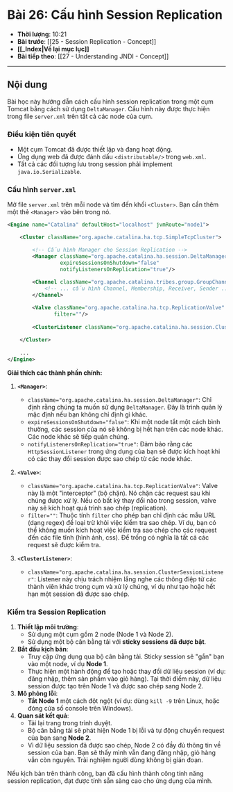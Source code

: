 # Bài 26: Cấu hình Session Replication

- **Thời lượng**: 10:21
- **Bài trước**: [[25 - Session Replication - Concept]]
- **[[_Index|Về lại mục lục]]**
- **Bài tiếp theo**: [[27 - Understanding JNDI - Concept]]

---

## Nội dung

Bài học này hướng dẫn cách cấu hình session replication trong một cụm Tomcat bằng cách sử dụng `DeltaManager`. Cấu hình này được thực hiện trong file `server.xml` trên tất cả các node của cụm.

### Điều kiện tiên quyết

-   Một cụm Tomcat đã được thiết lập và đang hoạt động.
-   Ứng dụng web đã được đánh dấu `<distributable/>` trong `web.xml`.
-   Tất cả các đối tượng lưu trong session phải implement `java.io.Serializable`.

### Cấu hình `server.xml`

Mở file `server.xml` trên mỗi node và tìm đến khối `<Cluster>`. Bạn cần thêm một thẻ `<Manager>` vào bên trong nó.

```xml
<Engine name="Catalina" defaultHost="localhost" jvmRoute="node1">

    <Cluster className="org.apache.catalina.ha.tcp.SimpleTcpCluster">

        <!-- Cấu hình Manager cho Session Replication -->
        <Manager className="org.apache.catalina.ha.session.DeltaManager"
                 expireSessionsOnShutdown="false"
                 notifyListenersOnReplication="true"/>
        
        <Channel className="org.apache.catalina.tribes.group.GroupChannel">
            <!-- ... cấu hình Channel, Membership, Receiver, Sender ... -->
        </Channel>

        <Valve className="org.apache.catalina.ha.tcp.ReplicationValve" 
               filter=""/>
               
        <ClusterListener className="org.apache.catalina.ha.session.ClusterSessionListener"/>
        
    </Cluster>
    
    ...
</Engine>
```

**Giải thích các thành phần chính:**

1.  **`<Manager>`**:
    -   `className="org.apache.catalina.ha.session.DeltaManager"`: Chỉ định rằng chúng ta muốn sử dụng `DeltaManager`. Đây là trình quản lý mặc định nếu bạn không chỉ định gì khác.
    -   `expireSessionsOnShutdown="false"`: Khi một node tắt một cách bình thường, các session của nó sẽ không bị hết hạn trên các node khác. Các node khác sẽ tiếp quản chúng.
    -   `notifyListenersOnReplication="true"`: Đảm bảo rằng các `HttpSessionListener` trong ứng dụng của bạn sẽ được kích hoạt khi có các thay đổi session được sao chép từ các node khác.

2.  **`<Valve>`**:
    -   `className="org.apache.catalina.ha.tcp.ReplicationValve"`: Valve này là một "interceptor" (bộ chặn). Nó chặn các request sau khi chúng được xử lý. Nếu có bất kỳ thay đổi nào trong session, valve này sẽ kích hoạt quá trình sao chép (replication).
    -   `filter=""`: Thuộc tính `filter` cho phép bạn chỉ định các mẫu URL (dạng regex) để loại trừ khỏi việc kiểm tra sao chép. Ví dụ, bạn có thể không muốn kích hoạt việc kiểm tra sao chép cho các request đến các file tĩnh (hình ảnh, css). Để trống có nghĩa là tất cả các request sẽ được kiểm tra.

3.  **`<ClusterListener>`**:
    -   `className="org.apache.catalina.ha.session.ClusterSessionListener"`: Listener này chịu trách nhiệm lắng nghe các thông điệp từ các thành viên khác trong cụm và xử lý chúng, ví dụ như tạo hoặc hết hạn một session đã được sao chép.

### Kiểm tra Session Replication

1.  **Thiết lập môi trường**:
    -   Sử dụng một cụm gồm 2 node (Node 1 và Node 2).
    -   Sử dụng một bộ cân bằng tải với **sticky sessions đã được bật**.
2.  **Bắt đầu kịch bản**:
    -   Truy cập ứng dụng qua bộ cân bằng tải. Sticky session sẽ "gắn" bạn vào một node, ví dụ **Node 1**.
    -   Thực hiện một hành động để tạo hoặc thay đổi dữ liệu session (ví dụ: đăng nhập, thêm sản phẩm vào giỏ hàng). Tại thời điểm này, dữ liệu session được tạo trên Node 1 và được sao chép sang Node 2.
3.  **Mô phỏng lỗi**:
    -   **Tắt Node 1** một cách đột ngột (ví dụ: dùng `kill -9` trên Linux, hoặc đóng cửa sổ console trên Windows).
4.  **Quan sát kết quả**:
    -   Tải lại trang trong trình duyệt.
    -   Bộ cân bằng tải sẽ phát hiện Node 1 bị lỗi và tự động chuyển request của bạn sang **Node 2**.
    -   Vì dữ liệu session đã được sao chép, Node 2 có đầy đủ thông tin về session của bạn. Bạn sẽ thấy mình vẫn đang đăng nhập, giỏ hàng vẫn còn nguyên. Trải nghiệm người dùng không bị gián đoạn.

Nếu kịch bản trên thành công, bạn đã cấu hình thành công tính năng session replication, đạt được tính sẵn sàng cao cho ứng dụng của mình.
